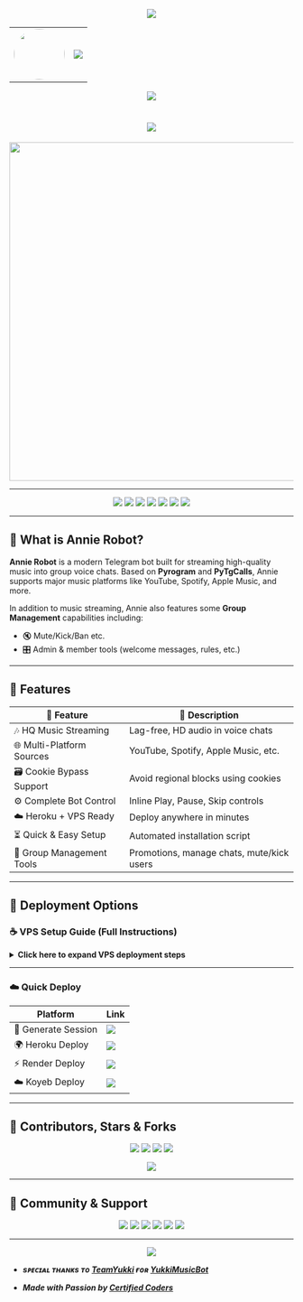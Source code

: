 <!-- ✨ Animated Header (Top) -->
<p align="center">
  <img src="https://user-images.githubusercontent.com/73097560/115834477-dbab4500-a447-11eb-908a-139a6edaec5c.gif" />
</p>

<!-- 👤 Avatar + Typing Banner -->
<div align="center">
  <table>
    <tr>
      <td align="center">
        <img src="https://files.catbox.moe/r2ga8f.jpg" width="90px" style="border-radius: 50%;" />
      </td>
      <td>
        <img src="https://readme-typing-svg.herokuapp.com?color=00BFFF&width=600&lines=Hey+There,+This+is+Certified+Coder+%F0%9F%A5%80+%E2%9D%97%EF%B8%8F" />
      </td>
    </tr>
  </table>
</div>

<!-- 👁 Visitor Counter -->
<p align="center">
  <img src="https://komarev.com/ghpvc/?username=CertifiedCoders&style=flat-square" />
</p>

<h1 align="center">
  <img src="https://readme-typing-svg.herokuapp.com?color=FF69B4&width=500&lines=Welcome+to+Annie+%F0%9F%8E%B6+The+Robot;Your+Ultimate+Telegram+Music+Bot" />
</h1>

<p align="center">
  <a href="https://t.me/CertifiedCoders">
    <img src="https://telegra.ph/file/58afe55fee5ae99d6901b.jpg" width="600">
  </a>
</p>

---

<!-- 🛠 Stylish Badge Layout -->
<p align="center">
  <a href="https://t.me/AnnieTheRobot"><img src="https://img.shields.io/badge/Try%20Bot-@AnnieTheRobot-blue?style=for-the-badge&logo=telegram" /></a>
  <a href="https://t.me/CertifiedCoders"><img src="https://img.shields.io/badge/Join%20Group-@CertifiedCoders-orange?style=for-the-badge&logo=telegram" /></a>
  <a href="https://t.me/CertifiedCodes"><img src="https://img.shields.io/badge/Updates%20Channel-@CertifiedCodes-purple?style=for-the-badge&logo=telegram" /></a>
  <a href="https://t.me/CertifiedCoder"><img src="https://img.shields.io/badge/Owner-@CertifiedCoder-red?style=for-the-badge&logo=telegram" /></a>
  <a href="mailto:rajnishmishraaa1@gmail.com"><img src="https://img.shields.io/badge/Email-Contact-grey?style=for-the-badge&logo=gmail" /></a>
  <a href="https://instagram.com/rajnishthegreat"><img src="https://img.shields.io/badge/Instagram-Follow-red?style=for-the-badge&logo=instagram" /></a>
  <a href="https://youtube.com/@rajnisha3"><img src="https://img.shields.io/badge/YouTube-Subscribe-red?style=for-the-badge&logo=youtube" /></a>
</p>

---

## 🌟 What is Annie Robot?

**Annie Robot** is a modern Telegram bot built for streaming high-quality music into group voice chats. Based on **Pyrogram** and **PyTgCalls**, Annie supports major music platforms like YouTube, Spotify, Apple Music, and more.

In addition to music streaming, Annie also features some **Group Management** capabilities including:
- 🔇 Mute/Kick/Ban etc.
- 🎛 Admin & member tools (welcome messages, rules, etc.)

---
## 🚀 Features

| 🌟 Feature              | 🔎 Description                        |
|-------------------------|----------------------------------------|
| 🎶 HQ Music Streaming     | Lag-free, HD audio in voice chats          |
| 🌐 Multi-Platform Sources | YouTube, Spotify, Apple Music, etc.       |
| 🗃 Cookie Bypass Support  | Avoid regional blocks using cookies        |
| ⚙️ Complete Bot Control     | Inline Play, Pause, Skip controls          |
| ☁️ Heroku + VPS Ready        | Deploy anywhere in minutes                 |
| ⏳ Quick & Easy Setup        | Automated installation script              |
| 👮 Group Management Tools | Promotions, manage chats, mute/kick users     |

---

## 🔐 Deployment Options

### ☕ VPS Setup Guide (Full Instructions)
<details>
<summary><b>Click here to expand VPS deployment steps</b></summary>

```bash
# Step 1 - Install dependencies
sudo apt update && sudo apt install git curl python3-pip ffmpeg -y

# Step 2 - Install Node.js
curl https://raw.githubusercontent.com/creationix/nvm/master/install.sh | bash
source ~/.bashrc
nvm install node

# Step 3 - Clone Annie Repo
git clone https://github.com/CertifiedCoders/AnnieXMusic
cd AnnieXMusic

# Step 4 - Install Python packages
pip3 install -U -r requirements.txt

# Step 5 - Optional tmux for background run
sudo apt install tmux -y

# Step 6 - Run Setup(Fill in environment variables when prompted)
sudo bash setup

# Step 7 - Start Music Bot
tmux new -s tune
sudo bash start

# Developer Extras
. tmux kill-session -t Annie    # Stop Bot Session
. tmux attach-session -t Annie  # Attach to Running Bot Session
. rm -rf AnnieXMusic            # Full Uninstall
. Ctrl+B, release, then press D   # Detach from tmux

```

</details>

---


### ☁️ Quick Deploy

| Platform            | Link                                                                 |
|---------------------|----------------------------------------------------------------------|
| 🔑 Generate Session | <a href="https://t.me/CertifiedSessionBot"><img src="https://img.shields.io/badge/Session%20-Generator-orange?style=for-the-badge&logo=heroku" /></a> |
| 🌍 Heroku Deploy     | <a href="http://dashboard.heroku.com/new?template=https://github.com/Unknown-Dev0001/AnnieXMusic"><img src="https://img.shields.io/badge/Deploy%20to-Heroku-purple?style=for-the-badge&logo=heroku" /></a> |
| ⚡ Render Deploy     | <a href="https://render.com/deploy?repo=https://github.com/Unknown-Dev0001/AnnieXMusic"><img src="https://img.shields.io/badge/Deploy%20to-Render-blue?style=for-the-badge&logo=render" /></a> |
| ☁️ Koyeb Deploy      | <a href="https://app.koyeb.com/deploy?type=git&repository=github.com/Unknown-Dev0001/AnnieXMusic"><img src="https://img.shields.io/badge/Deploy%20to-Koyeb-green?style=for-the-badge&logo=koyeb" /></a> |

---



## 👥 Contributors, Stars & Forks

<p align="center">
  <img src="https://img.shields.io/github/contributors/CertifiedCoders/AnnieXMusic?style=for-the-badge" />
  <img src="https://img.shields.io/github/stars/CertifiedCoders/AnnieXMusic?style=for-the-badge" />
  <img src="https://img.shields.io/github/forks/CertifiedCoders/AnnieXMusic?style=for-the-badge" />
  <img src="https://img.shields.io/github/issues/CertifiedCoders/AnnieXMusic?style=for-the-badge" />
</p>

<p align="center">
  <a href="https://github.com/CertifiedCoders/AnnieXMusic/graphs/contributors">
    <img src="https://contrib.rocks/image?repo=CertifiedCoders/AnnieXMusic" />
  </a>
</p>

---

## 💬 Community & Support

<p align="center">
  <a href="https://t.me/CertifiedCoders"><img src="https://img.shields.io/badge/Support%20Group-Join-orange?style=for-the-badge&logo=telegram" /></a>
  <a href="https://t.me/CertifiedCodes"><img src="https://img.shields.io/badge/Channel-Updates-purple?style=for-the-badge&logo=telegram" /></a>
  <a href="https://t.me/CertifiedCoder"><img src="https://img.shields.io/badge/Owner-Message-red?style=for-the-badge&logo=telegram" /></a>
  <a href="https://youtube.com/@rajnisha3"><img src="https://img.shields.io/badge/Youtube-Subscribe-red?style=for-the-badge&logo=youtube" /></a>
  <a href="https://instagram.com/rajnishthegreat"><img src="https://img.shields.io/badge/Instagram-Follow-pink?style=for-the-badge&logo=instagram" /></a>
  <a href="mailto:rajnishmishraaa1@gmail.com"><img src="https://img.shields.io/badge/Email-Contact-grey?style=for-the-badge&logo=gmail" /></a>
</p>

---

<p align="center">
  <img src="https://user-images.githubusercontent.com/73097560/115834477-dbab4500-a447-11eb-908a-139a6edaec5c.gif">
</p>

- <b> _sᴩᴇᴄɪᴀʟ ᴛʜᴀɴᴋs ᴛᴏ [TeamYukki](https://github.com/TeamYukki) ғᴏʀ [YukkiMusicBot](https://github.com/TeamYukki/YukkiMusicBot)_ </b>


- <b> _Made with Passion by [Certified Coders](https://github.com/CertifiedCoders)_ </b>
